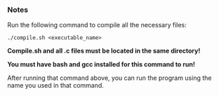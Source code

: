 ### Notes
Run the following command to compile all the necessary files:
```
./compile.sh <executable_name>
```
**Compile.sh and all .c files must be located in the same directory!**

**You must have bash and gcc installed for this command to run!**

After running that command above, you can run the program using the name you used in that command.
